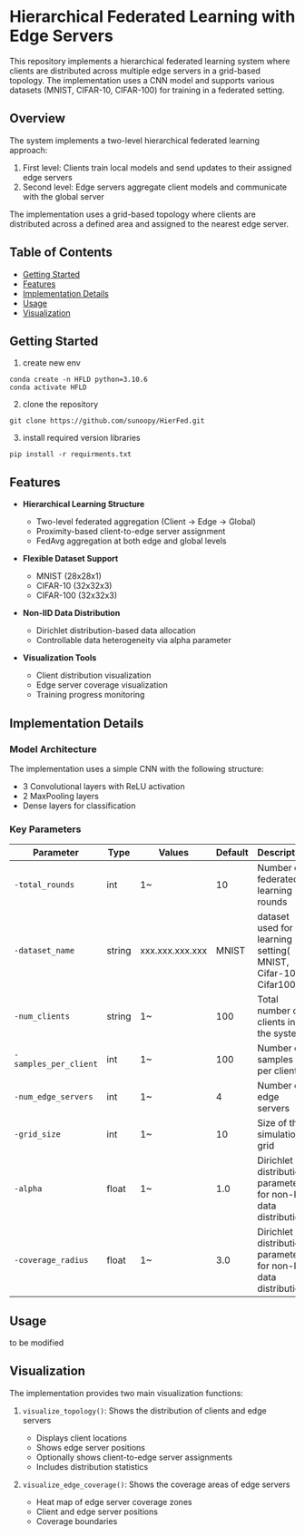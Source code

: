 # Hierarchical Federated Learning with Edge Servers

This repository implements a hierarchical federated learning system where clients are distributed across multiple edge servers in a grid-based topology. The implementation uses a CNN model and supports various datasets (MNIST, CIFAR-10, CIFAR-100) for training in a federated setting. 

## Overview

The system implements a two-level hierarchical federated learning approach:
1. First level: Clients train local models and send updates to their assigned edge servers
2. Second level: Edge servers aggregate client models and communicate with the global server

The implementation uses a grid-based topology where clients are distributed across a defined area and assigned to the nearest edge server.

## Table of Contents
- [Getting Started](#getting-started)
- [Features](#features)
- [Implementation Details](#implementation-details)
- [Usage](#usage)
- [Visualization](#visualization)

## Getting Started

1. create new env
```
conda create -n HFLD python=3.10.6
conda activate HFLD
```

2. clone the repository
```
git clone https://github.com/sunoopy/HierFed.git
```

3. install required version libraries 
```
pip install -r requirments.txt
```

## Features

- **Hierarchical Learning Structure**
  - Two-level federated aggregation (Client → Edge → Global)
  - Proximity-based client-to-edge server assignment
  - FedAvg aggregation at both edge and global levels

- **Flexible Dataset Support**
  - MNIST (28x28x1)
  - CIFAR-10 (32x32x3)
  - CIFAR-100 (32x32x3)

- **Non-IID Data Distribution**
  - Dirichlet distribution-based data allocation
  - Controllable data heterogeneity via alpha parameter

- **Visualization Tools**
  - Client distribution visualization
  - Edge server coverage visualization
  - Training progress monitoring


## Implementation Details

### Model Architecture
The implementation uses a simple CNN with the following structure:
- 3 Convolutional layers with ReLU activation
- 2 MaxPooling layers
- Dense layers for classification

### Key Parameters

| Parameter            | Type   | Values          | Default      | Description                                                         |
|----------------------|--------|-----------------|--------------|---------------------------------------------------------------------|
| `-total_rounds`      | int    | 1~              | 10           | Number of federated learning rounds                                 |
| `-dataset_name`      | string | xxx.xxx.xxx.xxx | MNIST        | dataset used for learning setting( MNIST, Cifar-10, Cifar100)       |
| `-num_clients`       | string | 1~              | 100          | Total number of clients in the system                               |
| `-samples_per_client`| int    | 1~              | 100          | Number of samples per client                                        |
| `-num_edge_servers`  | int    | 1~              | 4            | Number of edge servers                                              |
| `-grid_size`         | int    | 1~              | 10           | Size of the simulation grid                                         |
| `-alpha`             | float  | 1~              | 1.0          | Dirichlet distribution parameter for non-IID data distribution      |
| `-coverage_radius`   | float  | 1~              | 3.0          | Dirichlet distribution parameter for non-IID data distribution      |

## Usage

to be modified

## Visualization

The implementation provides two main visualization functions:

1. `visualize_topology()`: Shows the distribution of clients and edge servers
   - Displays client locations
   - Shows edge server positions
   - Optionally shows client-to-edge server assignments
   - Includes distribution statistics

2. `visualize_edge_coverage()`: Shows the coverage areas of edge servers
   - Heat map of edge server coverage zones
   - Client and edge server positions
   - Coverage boundaries

